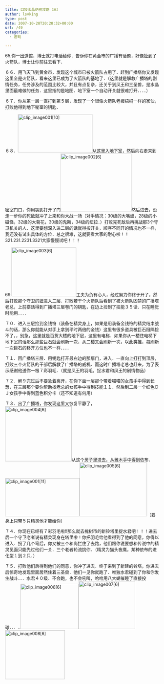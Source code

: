 ```yaml
---
title: 口袋水晶绝密攻略（三）
author: lsvking
type: post
date: 2007-10-28T20:28:32+00:00
url: /49
categories:
  - 游戏

---
```

65.你一出道馆，博士就打电话给你．告诉你在黄金市的广播有话题，好像扯到了火箭队，博士让你前往去看下．

６６．用飞天飞到黄金市，发现这个城市已被火箭队占用了．赶到广播塔你又发现这里全是火箭队，看来这里已成为了火箭队的基地了．（这里就是解救广播塔的剧情任务，任务涉及的范围比较大，并且有点复杂，还关乎到凤王和三圣兽，是水晶里面最难做的任务．这里指的是地图．地下室一个自动开关就很难打开．．．．）

６７．你从第一层一直打到第５层，发现了一个很像火箭队老板梧桐一样的家伙，打败他得到地下秘室的钥匙．

６８．[<img title="clip_image001[10]" style="border-right: 0px; border-top: 0px; display: inline; border-left: 0px; border-bottom: 0px" height="125" alt="clip_image001[10]" src="http://lsvking.github.iot/wp-content/uploads/2009/07/clip_image00110_thumb.jpg" width="244" border="0" />][1]从这里入地下室，然后向右走来到密室门口，你用钥匙打开了门[<img title="clip_image002[6]" style="border-right: 0px; border-top: 0px; display: inline; border-left: 0px; border-bottom: 0px" height="189" alt="clip_image002[6]" src="http://lsvking.github.iot/wp-content/uploads/2009/07/clip_image0026_thumb.jpg" width="232" border="0" />][2]然后进去，没走一步你的死敌就冲了上来和你大战一场（对手情况：30级的大嘴蝠，28级的小磁怪，32级的大菊花，30级的鬼斯，34级的纽拉．）打败完死敌后再挑战那3个守卫机关的人．这里要想深入进二层的话就得按开关，顺序不同开的情况也不一样，我还没有试出具体的方位．总之很难，这就要看大家的耐心啦！！321.231.2231.3321大家慢慢试吧！！！

69.[<img title="clip_image003[6]" style="border-right: 0px; border-top: 0px; display: inline; border-left: 0px; border-bottom: 0px" height="160" alt="clip_image003[6]" src="http://lsvking.github.iot/wp-content/uploads/2009/07/clip_image0036_thumb.jpg" width="212" border="0" />][3]工夫为负有心人，经过努力你终于开了，然后打败那个守卫的妞进入二层．打败若干个火箭队后看到了被火箭队囚禁的广播塔老总，上前搭话得到广播塔三层卷门的钥匙，在边上捡到了技能３５话．只在睡觉时能用．．．．

７０．进入三层捡到金钱符（装备在精灵身上，如果是用装备金钱符的精灵结束战斗的话，那么你就能从对手上拿到平时两倍的金钱）这里有很多道具被巨石阻隔捡不了，，别急，这里就是百货大楼的地下层，这里有电梯．如果你从一楼住电梯下地下室的话那么那些巨石就会刷新一次，从二楼又会刷新一次，以此类推，每刷新一次巨石的移开方位也不一样．．．．

７１．回广播塔三层．用钥匙打开最右边的那扇门，进入．一直向上打打到顶层，打败三个火箭队的干部后解救了广播塔的威机．而这时广播塔老总也赶来，为了表示感谢他送你一根７彩羽毛．（就是凤王的羽毛，捉水君和凤王的剧情物品）

７２．解９完过后不要急着离开，在你下面一层那个带着喵喵的女孩手中得到长葱，在三层那个要你帮助找老总的女孩手中得到技能１１．然后到二层一个红色ＤＪ女孩手中得到蓝色积分卡（还不知道有何用）

７３．出了广播塔，你发现这里又恢复平静了，[<img title="clip_image004[6]" style="border-right: 0px; border-top: 0px; display: inline; border-left: 0px; border-bottom: 0px" height="180" alt="clip_image004[6]" src="http://lsvking.github.iot/wp-content/uploads/2009/07/clip_image0046_thumb.jpg" width="218" border="0" />][4]从这个房子里进去，从雅木手中得到依布．[<img title="clip_image001[11]" style="border-right: 0px; border-top: 0px; display: inline; border-left: 0px; border-bottom: 0px" height="125" alt="clip_image001[11]" src="http://lsvking.github.iot/wp-content/uploads/2009/07/clip_image00111_thumb.jpg" width="244" border="0" />][5][<img title="clip_image005[6]" style="border-right: 0px; border-top: 0px; display: inline; border-left: 0px; border-bottom: 0px" height="176" alt="clip_image005[6]" src="http://lsvking.github.iot/wp-content/uploads/2009/07/clip_image0056_thumb.jpg" width="221" border="0" />][6]（要身上只带５只精灵他才能给你）

７４．你现在已经有７彩羽毛啦!!那么就去槐树市的新铃塔里捉水君吧！！！进去后一个守卫老者说有精灵现身在塔里啦！你把羽毛给他看得到了他的同意，你得以进入．拐了几个弯后，你又被三个和尚拦住了去路，他们跟你说要想和传说中的精灵见面只能先过他们一关．三个老者轮流挑你．（精灵为猫头夜鹰，某种依布的进化型１到２只．）

７５．打败他们后得到他们的同意，你冲了进去．终于来到了新建的铃塔，你进去后惊奇地发现里面居然住着三圣兽．他们一见你就跑了．唯独水君碰到了你和你发生战斗．．．水君４０级．不会跑，也不会吼叫，哈哈用八大蝴催睡了直接投球．．．..[<img title="clip_image006[6]" style="border-right: 0px; border-top: 0px; display: inline; border-left: 0px; border-bottom: 0px" height="148" alt="clip_image006[6]" src="http://lsvking.github.iot/wp-content/uploads/2009/07/clip_image0066_thumb.jpg" width="191" border="0" />][7][<img title="clip_image007[6]" style="border-right: 0px; border-top: 0px; display: inline; border-left: 0px; border-bottom: 0px" height="157" alt="clip_image007[6]" src="http://lsvking.github.iot/wp-content/uploads/2009/07/clip_image0076_thumb.jpg" width="185" border="0" />][8][<img title="clip_image008[6]" style="border-right: 0px; border-top: 0px; display: inline; border-left: 0px; border-bottom: 0px" height="160" alt="clip_image008[6]" src="http://lsvking.github.iot/wp-content/uploads/2009/07/clip_image0086_thumb.jpg" width="196" border="0" />][9]

 [1]: http://lsvking.github.iot/wp-content/uploads/2009/07/clip_image00110.jpg
 [2]: http://lsvking.github.iot/wp-content/uploads/2009/07/clip_image00261.jpg
 [3]: http://lsvking.github.iot/wp-content/uploads/2009/07/clip_image0036.jpg
 [4]: http://lsvking.github.iot/wp-content/uploads/2009/07/clip_image0046.jpg
 [5]: http://lsvking.github.iot/wp-content/uploads/2009/07/clip_image00111.jpg
 [6]: http://lsvking.github.iot/wp-content/uploads/2009/07/clip_image0056.jpg
 [7]: http://lsvking.github.iot/wp-content/uploads/2009/07/clip_image0066.jpg
 [8]: http://lsvking.github.iot/wp-content/uploads/2009/07/clip_image0076.jpg
 [9]: http://lsvking.github.iot/wp-content/uploads/2009/07/clip_image0086.jpg